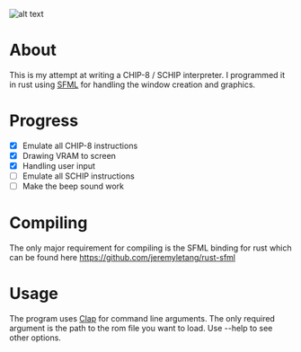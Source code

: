 ![alt text](https://i.imgur.com/fuatEM4.png "INVADERS Screenshot")

# About
This is my attempt at writing a CHIP-8 / SCHIP interpreter. I programmed it
in rust using [SFML](http://sfml-dev.org) for handling the window creation
and graphics.

# Progress
- [x] Emulate all CHIP-8 instructions
- [x] Drawing VRAM to screen
- [x] Handling user input
- [ ] Emulate all SCHIP instructions
- [ ] Make the beep sound work

# Compiling
The only major requirement for compiling is the SFML binding for rust which can be found here
https://github.com/jeremyletang/rust-sfml

# Usage
The program uses [Clap](https://clap.rs) for command line arguments. The only required
argument is the path to the rom file you want to load. Use --help to see other options.
